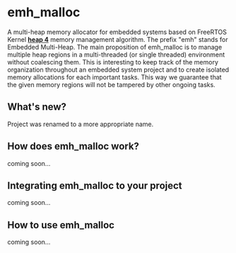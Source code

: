 # emh_malloc
A multi-heap memory allocator for embedded systems based on FreeRTOS Kernel [**heap 4**](https://github.com/sifive/FreeRTOS-metal/blob/master/FreeRTOS-Kernel/portable/MemMang/heap_4.c) memory management algorithm. The prefix \"emh\" stands for Embedded Multi-Heap. The main proposition of emh_malloc is to manage multiple heap regions in a multi-threaded (or single threaded) environment without coalescing them. This is interesting to keep track of the memory organization throughout an embedded system project and to create isolated memory allocations for each important tasks. This way we guarantee that the given memory regions will not be tampered by other ongoing tasks.

## What's new?
Project was renamed to a more appropriate name.

## How does emh_malloc work?
coming soon...

## Integrating emh_malloc to your project
coming soon...

## How to use emh_malloc
coming soon...
